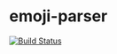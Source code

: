 # emoji-parser

[![Build Status](https://travis-ci.org/cameronhunter/emoji-parser.svg?branch=master)](https://travis-ci.org/cameronhunter/emoji-parser)
